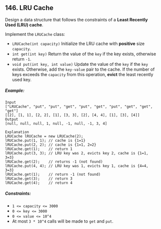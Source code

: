 ## 146. LRU Cache

Design a data structure that follows the constraints of a **Least Recently Used (LRU) cache**.

Implement the ```LRUCache``` class:

* ```LRUCache(int capacity)``` Initialize the LRU cache with **positive** size ```capacity```.
* ```int get(int key)``` Return the value of the ```key``` if the key exists, otherwise return ```-1```.
* ```void put(int key, int value)``` Update the value of the ```key``` if the ```key``` exists. Otherwise, add the ```key-value``` pair to the cache. If the number of keys exceeds the ```capacity``` from this operation, **evict** the least recently used key.

##### Example:
```
Input
["LRUCache", "put", "put", "get", "put", "get", "put", "get", "get", "get"]
[[2], [1, 1], [2, 2], [1], [3, 3], [2], [4, 4], [1], [3], [4]]
Output
[null, null, null, 1, null, -1, null, -1, 3, 4]

Explanation
LRUCache lRUCache = new LRUCache(2);
lRUCache.put(1, 1); // cache is {1=1}
lRUCache.put(2, 2); // cache is {1=1, 2=2}
lRUCache.get(1);    // return 1
lRUCache.put(3, 3); // LRU key was 2, evicts key 2, cache is {1=1, 3=3}
lRUCache.get(2);    // returns -1 (not found)
lRUCache.put(4, 4); // LRU key was 1, evicts key 1, cache is {4=4, 3=3}
lRUCache.get(1);    // return -1 (not found)
lRUCache.get(3);    // return 3
lRUCache.get(4);    // return 4
```

##### Constraints:

* ```1 <= capacity <= 3000```
* ```0 <= key <= 3000```
* ```0 <= value <= 10^4```
* At most ```3 * 10^4``` calls will be made to ```get``` and ```put```.
